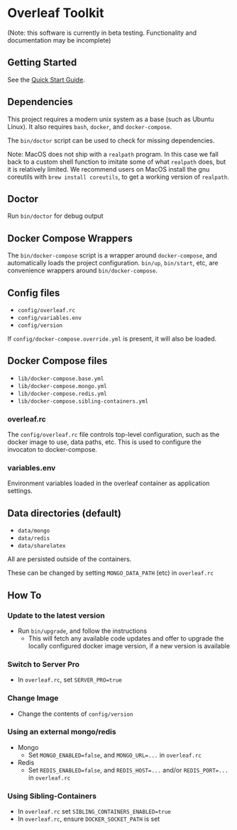 # Overleaf Toolkit

(Note: this software is currently in beta testing. Functionality and documentation
may be incomplete)


## Getting Started

See the [Quick Start Guide](./doc/quick-start-guide.md).


## Dependencies

This project requires a modern unix system as a base (such as Ubuntu Linux).
It also requires `bash`, `docker`, and `docker-compose`. 

The `bin/doctor` script can be used to check for missing dependencies.

Note: MacOS does not ship with a `realpath` program. In this case we fall
back to a custom shell function to imitate some of what `realpath` does, but
it is relatively limited. We recommend users on MacOS install the gnu coreutils
with `brew install coreutils`, to get a working version of `realpath`.


## Doctor

Run `bin/doctor` for debug output


## Docker Compose Wrappers

The `bin/docker-compose` script is a wrapper around `docker-compose`, 
and automatically loads the project configuration. `bin/up`, `bin/start`, etc,
are convenience wrappers around `bin/docker-compose`.


## Config files

- `config/overleaf.rc`
- `config/variables.env`
- `config/version`

If `config/docker-compose.override.yml` is present, it will also be loaded.


## Docker Compose files

- `lib/docker-compose.base.yml`
- `lib/docker-compose.mongo.yml`
- `lib/docker-compose.redis.yml`
- `lib/docker-compose.sibling-containers.yml`


### overleaf.rc

The `config/overleaf.rc` file controls top-level configuration,
such as the docker image to use, data paths, etc. This is used
to configure the invocaton to docker-compose.


### variables.env

Environment variables loaded in the overleaf container as application
settings.


## Data directories (default)

- `data/mongo`
- `data/redis`
- `data/sharelatex`

All are persisted outside of the containers. 

These can be changed by setting `MONGO_DATA_PATH` (etc) in `overleaf.rc`


## How To 

### Update to the latest version

- Run `bin/upgrade`, and follow the instructions
  - This will fetch any available code updates and offer to upgrade the
    locally configured docker image version, if a new version is available


### Switch to Server Pro

- In `overleaf.rc`, set `SERVER_PRO=true`


### Change Image

- Change the contents of `config/version`


### Using an external mongo/redis

- Mongo
  - Set `MONGO_ENABLED=false`, and `MONGO_URL=...` in `overleaf.rc`
- Redis
  - Set `REDIS_ENABLED=false`, and `REDIS_HOST=...` and/or `REDIS_PORT=...` in `overleaf.rc`


### Using Sibling-Containers

- In `overleaf.rc` set `SIBLING_CONTAINERS_ENABLED=true`
- In `overleaf.rc`, ensure `DOCKER_SOCKET_PATH` is set
